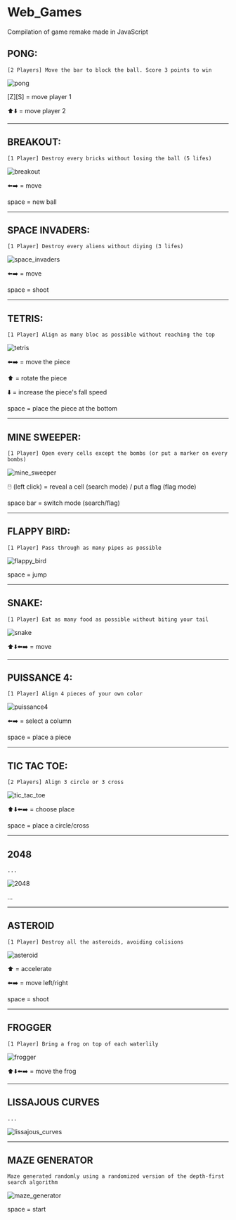 # Web_Games
Compilation of game remake made in JavaScript

## PONG:
`[2 Players] Move the bar to block the ball. Score 3 points to win`

![pong](https://user-images.githubusercontent.com/48760638/71597648-45f9f100-2b44-11ea-82e0-95abf867f49a.png)

[Z][S] = move player 1

⬆️⬇️ = move player 2

***
## BREAKOUT:
`[1 Player] Destroy every bricks without losing the ball (5 lifes)`

![breakout](https://user-images.githubusercontent.com/48760638/71597641-45615a80-2b44-11ea-83cc-a49954a2e170.png)

⬅️➡️ = move

space = new ball

***
## SPACE INVADERS:
`[1 Player] Destroy every aliens without diying (3 lifes)`

![space_invaders](https://user-images.githubusercontent.com/48760638/71597651-46928780-2b44-11ea-84ee-1afed4a526ab.png)

⬅️➡️ = move

space = shoot

***
## TETRIS:
`[1 Player] Align as many bloc as possible without reaching the top`

![tetris](https://user-images.githubusercontent.com/48760638/71597652-46928780-2b44-11ea-9d19-f7e89b185b82.png)

⬅️➡️ = move the piece

⬆️ = rotate the piece

⬇️ = increase the piece's fall speed

space = place the piece at the bottom

***
## MINE SWEEPER:
`[1 Player] Open every cells except the bombs (or put a marker on every bombs)`

![mine_sweeper](https://user-images.githubusercontent.com/48760638/71597646-45f9f100-2b44-11ea-8517-d7ca14a827f9.png)

🖱️ (left click) = reveal a cell (search mode) / put a flag (flag mode)

space bar = switch mode (search/flag)

***
## FLAPPY BIRD:
`[1 Player] Pass through as many pipes as possible`

![flappy_bird](https://user-images.githubusercontent.com/48760638/71597642-45615a80-2b44-11ea-80a9-0d24e0ca8189.png)

space = jump

***
## SNAKE:
`[1 Player] Eat as many food as possible without biting your tail`

![snake](https://user-images.githubusercontent.com/48760638/71597650-45f9f100-2b44-11ea-8922-5f187a6c8cb9.png)

⬆️⬇️⬅️➡️ = move

***
## PUISSANCE 4:
`[1 Player] Align 4 pieces of your own color`

![puissance4](https://user-images.githubusercontent.com/48760638/71597649-45f9f100-2b44-11ea-95d0-f9f3957d6aa3.png)

⬅️➡️ = select a column

space = place a piece

***
## TIC TAC TOE:
`[2 Players] Align 3 circle or 3 cross`

![tic_tac_toe](https://user-images.githubusercontent.com/48760638/71597653-46928780-2b44-11ea-9de6-81c1e606829b.png)

⬆️⬇️⬅️➡️ = choose place

space = place a circle/cross

***
## 2048
`...`

![2048](https://user-images.githubusercontent.com/48760638/71597639-44c8c400-2b44-11ea-9609-6bfcdd410736.png)

...

***
## ASTEROID
`[1 Player] Destroy all the asteroids, avoiding colisions`

![asteroid](https://user-images.githubusercontent.com/48760638/71597640-44c8c400-2b44-11ea-8c9c-15fe6d06c580.png)

 ⬆️ = accelerate

⬅️➡️ = move left/right

space = shoot

***
## FROGGER
`[1 Player] Bring a frog on top of each waterlily`

![frogger](https://user-images.githubusercontent.com/48760638/71597643-45615a80-2b44-11ea-8946-692d33c368d3.png)

⬆️⬇️⬅️➡️ = move the frog

***
## LISSAJOUS CURVES
`...`

![lissajous_curves](https://user-images.githubusercontent.com/48760638/71597644-45615a80-2b44-11ea-9917-8d194784a123.png)

***
## MAZE GENERATOR
`Maze generated randomly using a randomized version of the depth-first search algorithm`

![maze_generator](https://user-images.githubusercontent.com/48760638/71597645-45615a80-2b44-11ea-9976-8192245eb91d.png)

space = start
